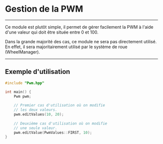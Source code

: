 <h1>Gestion de la PWM</h1>
<hr>

Ce module est plutôt simple, il permet de gérer facilement la PWM à l'aide d'une valeur qui doit être située entre 0 et 100.

Dans la grande majorité des cas, ce module ne sera pas directement utilisé.
En effet, il sera majoritairement utilisé par le système de roue (WheelManager).
<hr>
<h2>Exemple d'utilisation</h2>

```c++
#include "Pwm.hpp"

int main() {
    Pwm pwm;
    
    // Premier cas d'utilisation où on modifie
    // les deux valeurs.
    pwm.editValues(10, 20);
    
    // Deuxième cas d'utilisation où on modifie
    // une seule valeur.
    pwm.editValue(PwmValues::FIRST, 10);
}
```